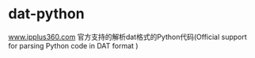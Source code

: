 # dat-python
www.ipplus360.com  官方支持的解析dat格式的Python代码(Official support for parsing Python code in DAT format )
